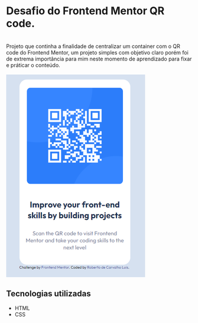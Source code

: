# Desafio do Frontend Mentor QR code.
<br>
Projeto que continha a finalidade de centralizar um container com o QR code do Frontend Mentor, um projeto simples com objetivo claro porém foi de extrema importância para mim neste momento de aprendizado para fixar e práticar o conteúdo.
<br><br>

<img src="./src/images/resultado-final.png" alt="Imagem do projeto finalizado">
<br>

## Tecnologias utilizadas
<ul>
    <li>HTML</li>
    <li>CSS</li>
</ul>
